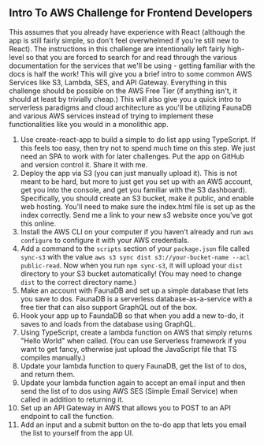 ## Intro To AWS Challenge for Frontend Developers

This assumes that you already have experience with React (although the app is still fairly simple, so don't feel overwhelmed if you're still new to React). The instructions in this challenge are intentionally left fairly high-level so that you are forced to search for and read through the various documentation for the services that we'll be using - getting familiar with the docs is half the work! This will give you a brief intro to some common AWS Services like S3, Lambda, SES, and API Gateway. Everything in this challenge should be possible on the AWS Free Tier (if anything isn't, it should at least by trivially cheap.) This will also give you a quick intro to serverless paradigms and cloud architecture as you'll be utilizing FaunaDB and various AWS services instead of trying to implement these functionalities like you would in a monolithic app.

1. Use create-react-app to build a simple to do list app using TypeScript. If this feels too easy, then try not to spend much time on this step. We just need an SPA to work with for later challenges. Put the app on GitHub and version control it. Share it with me.
2. Deploy the app via S3 (you can just manually upload it). This is not meant to be hard, but more to just get you set up with an AWS account, get you into the console, and get you familiar with the S3 dashboard). Specifically, you should create an S3 bucket, make it public, and enable web hosting. You'll need to make sure the index.html file is set up as the index correctly. Send me a link to your new s3 website once you've got this online.
3. Install the AWS CLI on your computer if you haven't already and run `aws configure` to configure it with your AWS credentials.
4. Add a command to the `scripts` section of your `package.json` file called `sync-s3` with the value `aws s3 sync dist s3://your-bucket-name --acl public-read`. Now when you run `npm sync-s3`, it will upload your `dist` directory to your S3 bucket automatically! (You may need to change `dist` to the correct directory name.)
5. Make an account with FaunaDB and set up a simple database that lets you save to dos. FaunaDB is a serverless database-as-a-service with a free tier that can also support GraphQL out of the box.
6. Hook your app up to FaundaDB so that when you add a new to-do, it saves to and loads from the database using GraphQL.
7. Using TypeScript, create a lambda function on AWS that simply returns "Hello World" when called. (You can use Serverless framework if you want to get fancy, otherwise just upload the JavaScript file that TS compiles manually.)
8. Update your lambda function to query FaunaDB, get the list of to dos, and return them.
9. Update your lambda function again to accept an email input and then send the list of to dos using AWS SES (Simple Email Service) when called in addition to returning it.
10. Set up an API Gateway in AWS that allows you to POST to an API endpoint to call the function.
11. Add an input and a submit button on the to-do app that lets you email the list to yourself from the app UI.
